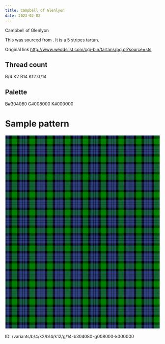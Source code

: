 ```yaml
---
title: Campbell of Glenlyon
date: 2023-02-02
---
```

Campbell of Glenlyon

This was sourced from <no value>.  It is a 5 stripes tartan.

Original link http://www.weddslist.com/cgi-bin/tartans/pg.pl?source=sts

## Thread count
B/4 K2 B14 K12 G/14

## Palette
B#304080 G#008000 K#000000

# Sample pattern

![Tartan detail](tartan.png "B/4 K2 B14 K12 G/14 tartan")

ID: /variants/b/4/k2/b14/k12/g/14-b304080-g008000-k000000